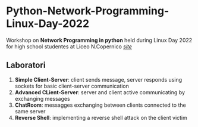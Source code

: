 # Python-Network-Programming-Linux-Day-2022
Workshop on **Network Programming in python** held during Linux Day 2022 for high school studentes at Liceo N.Copernico [_site_](https://bo.istruzioneer.gov.it/2022/10/06/linux-day-2022-presso-liceo-n-copernico/)

## Laboratori
1. **Simple Client-Server**: client sends message, server responds using sockets for basic client-server communication
2. **Advanced CLient-Server**: server and client active communicating by exchanging messages 
3. **ChatRoom**: messagges exchanging between clients connected to the same server
4. **Reverse Shell**: implementing a reverse shell attack on the client victim
